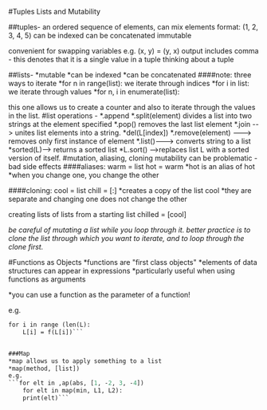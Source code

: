 #Tuples Lists and Mutability

##tuples- 
an ordered sequence of elements, can mix elements 
format: (1, 2, 3, 4, 5)
can be indexed 
can be concatenated 
immutable

convenient for swapping variables
e.g. (x, y) = (y, x)
output includes comma - this denotes that it is a single value in a tuple
 thinking about a tuple 

##lists- 
*mutable
*can be indexed
*can be concatenated 
 ####note: three ways to iterate
*for n in range(list):
we iterate through indices
*for i in list: 
we iterate through values 
*for n, i in enumerate(list):  
 
 this one allows us to create a counter and also to iterate through the values in the list.
#list operations -
*.append
*.split(element) divides a list into two strings at the element specified
*.pop() removes the last list element
*.join --> unites list elements into a string.
*del(L[index]) 
*.remove(element) ---> removes only first instance of element
*.list()---> converts string to a list
*sorted(L)--> returns a sorted list 
*L.sort() -->replaces list L with a sorted version of itself. 
#mutation, aliasing, cloning
mutability can be problematic - bad side effects
####aliases: 
warm = list
hot = warm
*hot is an alias of hot
*when you change one, you change the other

####cloning:
cool = list
chill = [:]
*creates a copy of the list cool
*they are separate and changing one does not change the other

creating lists of lists from a starting list
chilled = [cool]

*be careful of mutating a list while you loop through it. better practice is to clone the list through which you want to iterate, and to loop through the clone first.*

 #Functions as Objects
*functions are "first class objects"
*elements of data structures can appear in expressions
*particularly useful when using functions as arguments

*you can use a function as the parameter of a function!

e.g.
```def applyToEach(L, f)
for i in range (len(L):
    L[i] = f(L[i])```


###Map
*map allows us to apply something to a list
*map(method, [list])
e.g.
```for elt in ,ap(abs, [1, -2, 3, -4])
    for elt in map(min, L1, L2): 
    print(elt)``` 
  
